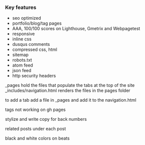 ### Key features

- seo optimized
- portfolio/blog/tag pages
- AAA, 100/100 scores on Lighthouse, Gmetrix and Webpagetest
- responsive
- inline css
- dusqus comments
- compressed css, html
- sitemap
- robots.txt
- atom feed
- json feed
- http security headers

_pages hold the files that populate the tabs at the top of the site
_includes/navigation.html renders the files in the pages folder

to add a tab add a file in _pages and add it to the navigation.html










tags not working on gh pages

stylize and write copy for back numbers

related posts under each post

black and white colors on beats